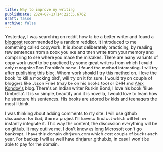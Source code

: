 ```yaml
---
title: Way to improve my writing
publishDate: 2024-07-13T14:22:35.676Z
draft: false
archive: false
---
```


Yesterday, I was searching on reddit how to be a better writer and found a [blogpost](https://www.artofmanliness.com/career-wealth/career/want-to-become-a-better-writer-copy-the-work-of-others/) recommended by a random redditor. It introduced to me something called copywork. It is about deliberately practicing, by reading few sentences from a book you like and then write from your memory and comparing to see where you made the mistakes. There are many variants of copy work used to be practiced by some great writers from which I could only recognize Ben Franklin's name. I found the method interesting. I will try after publishing this blog. Whom work should I try this method on. i love the book 'to kill a mocking bird', will try on it for sure. I would try on couple of bloggers like Jason Fried (may be on his books too) or DHH and [Alex Kondov's](https://alexkondov.com/) blog. There's an Indian writer Ruskin Bond, I love his book 'Blue Umbrella'. It is so simple, beautify and it is novella, I would love to learn how he structure his sentences. His books are adored by kids and teenagers the most I think.

I was thinking about adding comments to my site. I will use github discussion for that, there a project I'll have to find out which will let me instantly integrate it. This way the content, the discussion everything will be on github. It may outlive me, I don't know as long Microsoft don't go bankrupt. I have this domain dhrjarun.com which cost couple of bucks each year. For backup I will as well have dhrjarun.github.io, in case I won't be able to pay for the domain.
